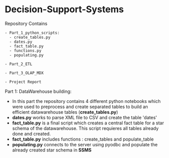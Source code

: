 # Decision-Support-Systems

Repository Contains

	
 
	- Part_1_python_scripts:
  	  - create_tables.py
  	  - dates.py
  	  - fact_table.py
  	  - functions.py
      - populating.py
         
	- Part_2_ETL 
 
	- Part_3_OLAP_MDX
 
	- Project Report


Part 1: DataWarehouse building:

- In this part the repository contains 4 different python notebooks which were used to preprocess and create separated tables to build an efficient datawarehouse tables (**create_tables.py**)
- **dates.py** works to parse XML file to CSV and create the table 'dates'
- **fact_table.py** is a final script which creates a central fact table for a star schema of the datawarehouse. This script requieres all tables already done and created.
- **fact_table.py** includes functions : create_tables and populate_table
- **populating.py** connects to the server using pyodbc and populate the already created star schema in **SSMS**
